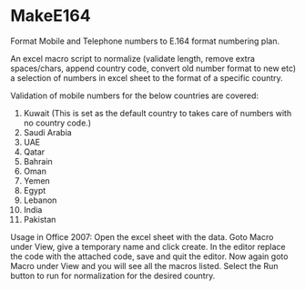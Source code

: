 # MakeE164
Format Mobile and Telephone numbers to E.164 format numbering plan.

An excel macro script to normalize (validate length, remove extra spaces/chars, append country code, convert old number format to new etc) a selection of numbers in excel sheet to the format of a specific country.

Validation of mobile numbers for the below countries are covered:
1.	Kuwait (This is set as the default country to takes care of numbers with no country code.)
2.	Saudi Arabia
3.	UAE
4.	Qatar
5.	Bahrain
6.	Oman
7.	Yemen
8.	Egypt
9.	Lebanon
10.	India
11.	Pakistan

Usage in Office 2007:
Open the excel sheet with the data. Goto Macro under View, give a temporary name and click create. In the editor replace the code with the attached code, save and quit the editor.
Now again goto Macro under View and you will see all the macros listed. Select the Run button to run for normalization for the desired country.
